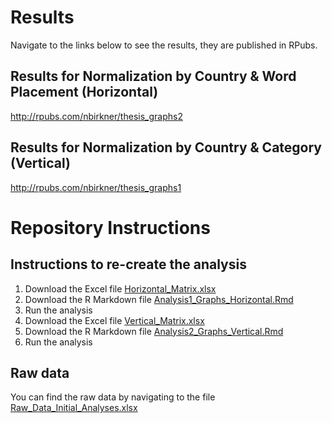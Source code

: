 # Results
Navigate to the links below to see the results, they are published in RPubs. 
## Results for Normalization by Country & Word Placement (Horizontal)
http://rpubs.com/nbirkner/thesis_graphs2
## Results for Normalization by Country & Category (Vertical)
http://rpubs.com/nbirkner/thesis_graphs1

# Repository Instructions
## Instructions to re-create the analysis
1. Download the Excel file [Horizontal_Matrix.xlsx](Horizontal_Matrix.xlsx)
2. Download the R Markdown file [Analysis1_Graphs_Horizontal.Rmd](Analysis1_Graphs_Horizontal.Rmd)
3. Run the analysis
4. Download the Excel file [Vertical_Matrix.xlsx](Vertical_Matrix.xlsx)
5. Download the R Markdown file [Analysis2_Graphs_Vertical.Rmd](Analysis2_Graphs_Vertical.Rmd)
6. Run the analysis
## Raw data
You can find the raw data by navigating to the file [Raw_Data_Initial_Analyses.xlsx](Raw_Data_Initial_Analyses.xlsx)
